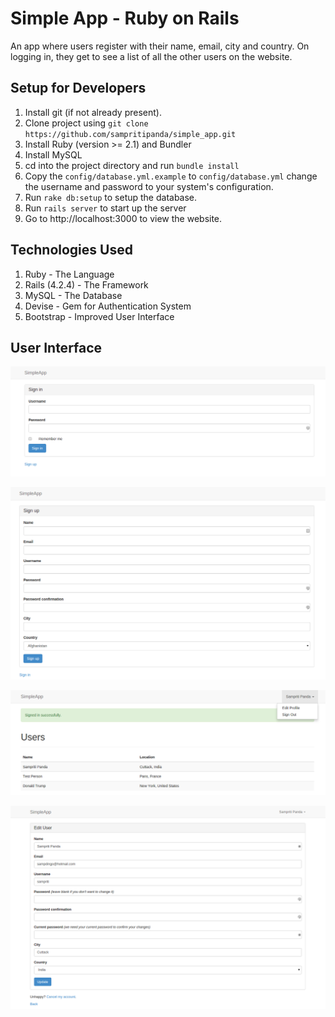 # Simple App - Ruby on Rails

An app where users register with their name, email, city and country. On logging in, they get to see a list of all the other users on the website.

## Setup for Developers
1. Install git (if not already present).
1. Clone project using `git clone https://github.com/sampritipanda/simple_app.git`
1. Install Ruby (version >= 2.1) and Bundler
1. Install MySQL
1. cd into the project directory and run `bundle install`
1. Copy the `config/database.yml.example` to `config/database.yml` change the username and password to your system's configuration.
1. Run `rake db:setup` to setup the database.
1. Run `rails server` to start up the server
1. Go to http://localhost:3000 to view the website.

## Technologies Used
1. Ruby - The Language
1. Rails (4.2.4) - The Framework
1. MySQL - The Database
1. Devise - Gem for Authentication System
1. Bootstrap - Improved User Interface

## User Interface

![Log In Page](/img/login.png?raw=true)

![Sign Up Page](/img/signup.png?raw=true)

![Dashboard](/img/dashboard.png?raw=true)

![Edit Profile Page](/img/editprofile.png?raw=true)
